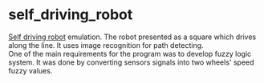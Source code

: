 # self_driving_robot
[Self driving robot](http://wiki.amperka.ru/%D1%80%D0%BE%D0%B1%D0%BE%D1%82%D0%BE%D1%82%D0%B5%D1%85%D0%BD%D0%B8%D0%BA%D0%B0:%D1%80%D0%BE%D0%B1%D0%BE%D1%82-%D1%81-%D0%B4%D0%B0%D1%82%D1%87%D0%B8%D0%BA%D0%B0%D0%BC%D0%B8-%D0%BB%D0%B8%D0%BD%D0%B8%D0%B8-%D0%BD%D0%B0-arduino) emulation. The robot presented as a square which drives along the line. It uses image recognition for path detecting.  
One of the main requirements for the program was to develop fuzzy logic system. It was done by converting sensors signals into two wheels' speed fuzzy values.
